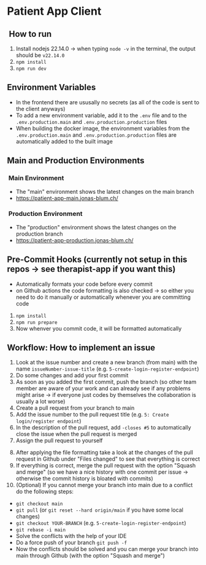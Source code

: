 # Patient App Client

##  How to run

1. Install nodejs 22.14.0 -> when typing `node -v` in the terminal, the output should be `v22.14.0`
2. `npm install`
3. `npm run dev`

## Environment Variables

- In the frontend there are ususally no secrets (as all of the code is sent to the client anyways)
- To add a new environment variable, add it to the `.env` file and to the `.env.production.main` and `.env.production.production` files
- When building the docker image, the environment variables from the `.env.production.main` and `.env.production.production` files are automatically added to the built image

## Main and Production Environments

###  Main Environment

- The "main" environment shows the latest changes on the main branch
- <https://patient-app-main.jonas-blum.ch/>

###  Production Environment

- The "production" environment shows the latest changes on the production branch
- <https://patient-app-production.jonas-blum.ch/>

## Pre-Commit Hooks (currently not setup in this repos -> see therapist-app if you want this)

- Automatically formats your code before every commit
- on Github actions the code formatting is also checked -> so either you need to do it manually or automatically whenever you are committing code

1. `npm install`
2. `npm run prepare`
3. Now whenver you commit code, it will be formatted automatically

## Workflow: How to implement an issue

1. Look at the issue number and create a new branch (from main) with the name `issueNumber-issue-title` (e.g. `5-create-login-register-endpoint`)
2. Do some changes and add your first commit
3. As soon as you added the first commit, push the branch (so other team member are aware of your work and can already see if any problems might arise -> if everyone just codes by themselves the collaboration is usually a lot worse)
4. Create a pull request from your branch to main
5. Add the issue number to the pull request title (e.g. `5: Create login/register endpoint`)
6. In the description of the pull request, add `-closes #5` to automatically close the issue when the pull request is merged
7. Assign the pull request to yourself
<!-- 8. When you are done with the implementation do the file formatting for the frontend/backend wherever you worked on (formatting is applied automatically if you have the pre-commit hooks setup):

   - For the frontend (inside the /frontend folder): `npm run fix-all`
   - For the backend (inside the /backend folder): `./gradlew spotlessApply` -->

8. After applying the file formatting take a look at the changes of the pull request in Github under "Files changed" to see that everything is correct
9. If everything is correct, merge the pull request with the option "Squash and merge" (so we have a nice history with one commit per issue -> otherwise the commit history is bloated with commits)
10. (Optional) If you cannot merge your branch into main due to a conflict do the following steps:

- `git checkout main`
- `git pull` (or `git reset --hard origin/main` if you have some local changes)
- `git checkout YOUR-BRANCH` (e.g. `5-create-login-register-endpoint`)
- `git rebase -i main`
- Solve the conflicts with the help of your IDE
- Do a force push of your branch `git push -f`
- Now the conflicts should be solved and you can merge your branch into main through Github (with the option "Squash and merge")
